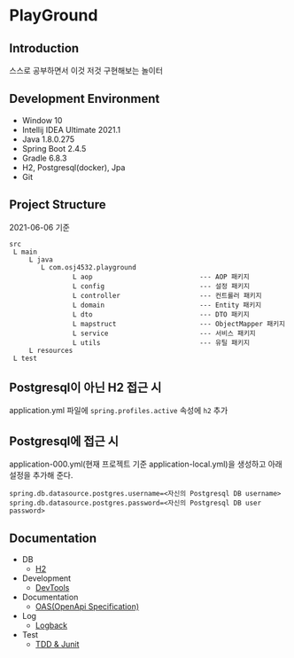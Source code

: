 # PlayGround

## Introduction
스스로 공부하면서 이것 저것 구현해보는 놀이터
 
## Development Environment

- Window 10
- Intellij IDEA Ultimate 2021.1
- Java 1.8.0.275
- Spring Boot 2.4.5
- Gradle 6.8.3
- H2, Postgresql(docker), Jpa
- Git

## Project Structure
2021-06-06 기준
```
src
 L main
     L java
        L com.osj4532.playground
                L aop                           --- AOP 패키지
                L config                        --- 설정 패키지
                L controller                    --- 컨트롤러 패키지
                L domain                        --- Entity 패키지
                L dto                           --- DTO 패키지
                L mapstruct                     --- ObjectMapper 패키지
                L service                       --- 서비스 패키지
                L utils                         --- 유틸 패키지
     L resources
 L test
```
## Postgresql이 아닌 H2 접근 시
application.yml 파일에 ```spring.profiles.active``` 속성에 ```h2``` 추가

## Postgresql에 접근 시

application-000.yml(현재 프로젝트 기준 application-local.yml)을 생성하고 아래 설정을 추가해 준다.
```
spring.db.datasource.postgres.username=<자신의 Postgresql DB username>
spring.db.datasource.postgres.password=<자신의 Postgresql DB user password>
```

## Documentation
- DB
    - [H2](./docs/db/H2.md)
- Development
    - [DevTools](./docs/springboot/DevTools.md)
- Documentation
    - [OAS(OpenApi Specification)](docs/OAS.md)
- Log
    - [Logback](./docs/Logback.md)
- Test
    - [TDD & Junit](./docs/TDD.md)
